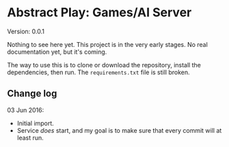 # Abstract Play: Games/AI Server

Version: 0.0.1

Nothing to see here yet. This project is in the very early stages. No real documentation yet, but it's coming.

The way to use this is to clone or download the repository, install the dependencies, then run. The `requirements.txt` file is still broken.

## Change log

03 Jun 2016:

  * Initial import.
  * Service *does* start, and my goal is to make sure that every commit will at least run.
